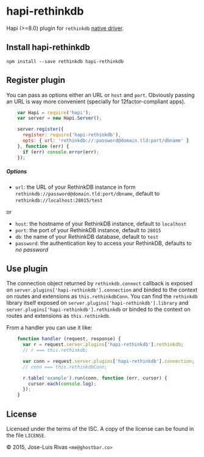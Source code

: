 hapi-rethinkdb
==============

Hapi (>=8.0) plugin for `rethinkdb` [native driver](https://www.npmjs.com/package/rethinkdb).

Install hapi-rethinkdb
----------------------

    npm install --save rethinkdb hapi-rethinkdb

Register plugin
---------------

You can pass as options either an URL or `host` and `port`. Obviously passing an URL is way more convenient (specially for 12factor-compliant apps).
```js
    var Hapi = require('hapi');
    var server = new Hapi.Server();

    server.register({
      register: require('hapi-rethinkdb'),
      opts: { url: 'rethinkdb://:password@domain.tld:port/dbname' }
    }, function (err) {
      if (err) console.error(err);
    });
```

##### Options
* `url`: the URL of your RethinkDB instance in form `rethinkdb://password@domain.tld:port/dbname`, default to `rethinkdb://localhost:28015/test`

or

* `host`: the hostname of your RethinkDB instance, default to `localhost`
* `port`: the port of your RethinkDB instance, default to `28015`
* `db`: the name of your RethinkDB database, default to `test`
* `password`: the authentication key to access your RethinkDB, defaults to *no password*


Use plugin
----------

The connection object returned by `rethinkdb.connect` callback is exposed on `server.plugins['hapi-rethinkdb'].connection` and binded to the context on routes and extensions as `this.rethinkdbConn`. You can find the `rethinkdb` library itself exposed on `server.plugins['hapi-rethinkdb'].library` and `server.plugins['hapi-rethinkdb'].rethinkdb` or binded to the context on routes and extensions as `this.rethinkdb`.

From a handler you can use it like:

```js
    function handler (request, response) {
      var r = request.server.plugins['hapi-rethinkdb'].rethinkdb;
      // r === this.rethinkdb;

      var conn = request.server.plugins['hapi-rethinkdb'].connection;
      // conn === this.rethinkdbConn;

      r.table('example').run(conn, function (err, cursor) {
        cursor.each(console.log);
      });
    }
```

License
-------

Licensed under the terms of the ISC. A copy of the license can be found in the file `LICENSE`.

© 2015, Jose-Luis Rivas `<me@ghostbar.co>`
